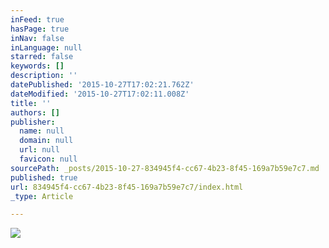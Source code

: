 ```yaml
---
inFeed: true
hasPage: true
inNav: false
inLanguage: null
starred: false
keywords: []
description: ''
datePublished: '2015-10-27T17:02:21.762Z'
dateModified: '2015-10-27T17:02:11.008Z'
title: ''
authors: []
publisher:
  name: null
  domain: null
  url: null
  favicon: null
sourcePath: _posts/2015-10-27-834945f4-cc67-4b23-8f45-169a7b59e7c7.md
published: true
url: 834945f4-cc67-4b23-8f45-169a7b59e7c7/index.html
_type: Article

---
```

![](https://the-grid-user-content.s3-us-west-2.amazonaws.com/4009bd8f-2fd7-4b1b-ae96-60d737bd227b.jpg)